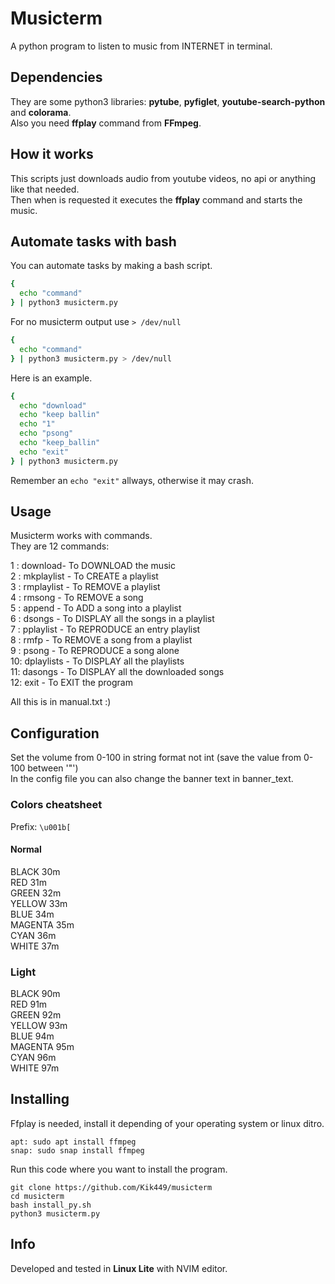 # Musicterm
A python program to listen to music from INTERNET in terminal.

## Dependencies
They are some python3 libraries: **pytube**, **pyfiglet**, **youtube-search-python** and **colorama**.                                                 
Also you need **ffplay** command from **FFmpeg**.

## How it works
This scripts just downloads audio from youtube videos, no api or anything like that needed.                 
Then when is requested it executes the **ffplay** command and starts the music.                                

## Automate tasks with bash
You can automate tasks by making a bash script.    
```bash
{
  echo "command"
} | python3 musicterm.py     
```
For no musicterm output use ```> /dev/null```
```bash
{
  echo "command"
} | python3 musicterm.py > /dev/null
```
Here is an example.
```bash
{
  echo "download" 
  echo "keep ballin"
  echo "1"
  echo "psong"
  echo "keep_ballin"
  echo "exit"
} | python3 musicterm.py     
```
Remember an ```echo "exit"``` allways, otherwise it may crash.
## Usage      
Musicterm works with commands.       
They are 12 commands:         
       
1 : download- To DOWNLOAD the music       
2 : mkplaylist - To CREATE a playlist         
3 : rmplaylist - To REMOVE a playlist        
4 : rmsong - To REMOVE a song        
5 : append - To ADD a song into a playlist        
6 : dsongs - To DISPLAY all the songs in a playlist        
7 : pplaylist - To REPRODUCE an entry playlist        
8 : rmfp - To REMOVE a song from a playlist        
9 : psong - To REPRODUCE a song alone       
10: dplaylists - To DISPLAY all the playlists       
11: dasongs - To DISPLAY all the downloaded songs        
12: exit - To EXIT the program          
       
All this is in manual.txt :)      
## Configuration        
Set the volume from 0-100 in string format not int (save the value from 0-100 between '"')           
In the config file you can also change the banner text in banner_text.
### Colors cheatsheet
Prefix: ```\u001b[```
#### Normal
BLACK 30m    
RED 31m      
GREEN 32m      
YELLOW 33m      
BLUE 34m       
MAGENTA 35m     
CYAN 36m      
WHITE 37m     
### Light
BLACK 90m    
RED 91m      
GREEN 92m      
YELLOW 93m      
BLUE 94m       
MAGENTA 95m     
CYAN 96m      
WHITE 97m     
## Installing
Ffplay is needed, install it depending of your operating system or linux ditro. 
```
apt: sudo apt install ffmpeg
snap: sudo snap install ffmpeg
```
Run this code where you want to install the program.       
```
git clone https://github.com/Kik449/musicterm
cd musicterm
bash install_py.sh
python3 musicterm.py
```
## Info
Developed and tested in **Linux Lite** with NVIM editor.
